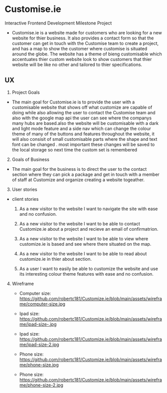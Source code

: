 # Customise.ie

Interactive Frontend Development Milestone Project 

* Customise.ie is a website made for customers who are looking for a new website for thier business. It also provides a contact form so that the customer can get in touch with the Customise team to create a project, and has a map to show the customer where customise is situated around the globe. The website has a theme of bieng customisable which accentuates thier custom website look to show customers that thier website will be like no other and tailored to thier specifications.

## UX

1. Project Goals

* The main goal for Customise.ie is to provide the user with a customisable website that shows off what customize are capable of doing while also allowing the user to contact the Customise team and also with the google map api the user can see where the companys many hubs are based.also the website will be customisable with a dark and light mode feature and a side nav which can change the colour theme of many of the buttons and features throughout the website, it will also consisit of small customisable parts where the shape and text font can be changed . most important these changes will be saved to the local storage so next time the custom set is remembered 


2. Goals of Business

* The main goal for the business is to direct the user to the contact section where they can pick a package and get in touch with a member of staff at Customize and organize creating a website togeather. 

3. User stories


* client stories

    1. As a new visitor to the website I want to navigate the site with ease and no confusion.

    2. As a new visitor to the website I want to be able to contact Customize.ie about a project and recieve an email of confirmatrion.

    3. As a new visitor to the website I want to be able to view where customize.ie is based and see where there situated on the map.

    4. As a new visitor to the website I want to be able to read about customize.ie in thier about section.
    
    5. As a user I want to easily be able to customize the website and use its interesting colour theme features with ease and no confusion.

4. Wireframe

    * Computer size: https://github.com/robertc181/Customize.ie/blob/main/assets/wireframe/computer-size.jpg
    
    * Ipad size: https://github.com/robertc181/Customize.ie/blob/main/assets/wireframe/ipad-size-.jpg
     
    * Ipad size: https://github.com/robertc181/Customize.ie/blob/main/assets/wireframe/ipad-size-2.jpg
      
    * Phone size: https://github.com/robertc181/Customize.ie/blob/main/assets/wireframe/phone-size.jpg
       
    * Phone size:  https://github.com/robertc181/Customize.ie/blob/main/assets/wireframe/phone-size-2.jpg
    
    


